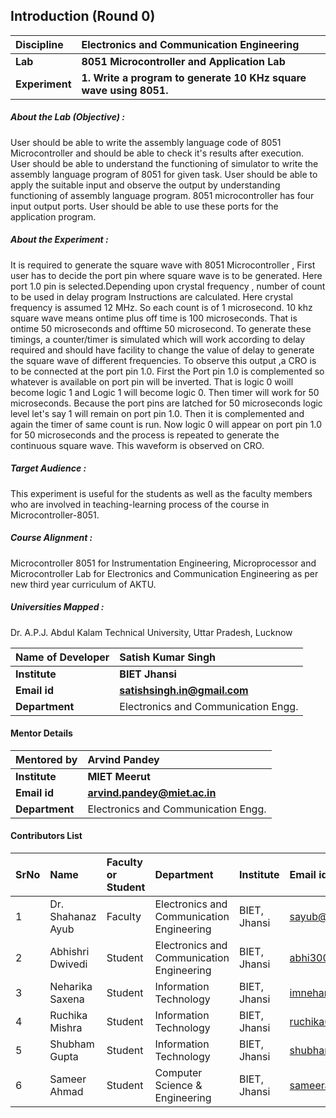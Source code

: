 ## Introduction (Round 0)

<b>Discipline | <b>Electronics and Communication Engineering
:--|:--|
<b> Lab | <b>8051 Microcontroller and Application Lab
<b> Experiment|     <b>1. Write a program to generate 10 KHz square wave using 8051.

<h5> About the Lab (Objective) : </h5>

User should be able to write the assembly language code of 8051 Microcontroller and should be able to check it's results after execution. User should be able to understand the functioning of simulator to write the assembly language program of 8051 for given task. User should be able to apply the suitable input and observe the output by understanding functioning of assembly language program. 8051 microcontroller has four input output ports. User should be able to use these ports for the application program.

<h5> About the Experiment : </h5>

It is required to generate the square wave with 8051 Microcontroller , First user has to decide the port pin where square wave is to be generated. Here port 1.0 pin is selected.Depending upon crystal frequency , number of count to be used in delay program Instructions are calculated. Here crystal frequency is assumed 12 MHz. So each count is of 1 microsecond. 10 khz square wave means ontime plus off time is 100 microseconds. That is ontime 50 microseconds and offtime 50 microsecond. To generate these timings, a counter/timer is simulated which will work according to delay required and should have facility to change the value of delay to generate the square wave of different frequencies. To observe this output ,a CRO is to be connected at the port pin 1.0. First the Port pin 1.0 is complemented so whatever is available on port pin will be inverted. That is logic 0 woill become logic 1 and Logic 1 will become logic 0. Then timer will work for 50 microseconds. Because the port pins are latched for 50 microseconds logic level let's say 1 will remain on port pin 1.0. Then it is complemented and again the timer of same count is run. Now logic 0 will appear on port pin 1.0 for 50 microseconds and the process is repeated to generate the continuous square wave. This waveform is observed on CRO.

<h5> Target Audience : </h5>

This experiment is useful for the students as well as the faculty members who are involved in teaching-learning process of the course in Microcontroller-8051.

<h5> Course Alignment : </h5>

Microcontroller 8051 for Instrumentation Engineering, Microprocessor and Microcontroller Lab for Electronics and Communication Engineering as per new third year curriculum of AKTU.

<h5> Universities Mapped : </h5>

Dr. A.P.J. Abdul Kalam Technical University, Uttar Pradesh, Lucknow

<b>Name of Developer | <b> Satish Kumar Singh
:--|:--|
<b> Institute | <b> BIET Jhansi
<b> Email id|     <b> satishsingh.in@gmail.com
<b> Department | Electronics and Communication Engg.

#### Mentor Details

<b>Mentored by | <b> Arvind Pandey
:--|:--|
<b> Institute | <b> MIET Meerut
<b> Email id|     <b> arvind.pandey@miet.ac.in
<b> Department | Electronics and Communication Engg.

#### Contributors List

SrNo | Name | Faculty or Student | Department| Institute | Email id
:--|:--|:--|:--|:--|:--|
1 | Dr. Shahanaz Ayub | Faculty | Electronics and Communication Engineering | BIET, Jhansi | sayub@bietjhs.ac.in
2 | Abhishri Dwivedi | Student | Electronics and Communication Engineering | BIET, Jhansi | abhi300699@gmail.com
3 | Neharika Saxena | Student | Information Technology | BIET, Jhansi | imneharika11@gmail.com
4 | Ruchika Mishra | Student | Information Technology | BIET, Jhansi | ruchika6254@gmail.com
5 | Shubham Gupta | Student | Information Technology | BIET, Jhansi | shubham1908gupta@gmail.com
6 | Sameer Ahmad | Student | Computer Science & Engineering | BIET, Jhansi | sameerahmad990@gmail.com
